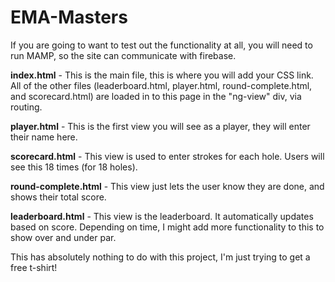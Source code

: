 # EMA-Masters

If you are going to want to test out the functionality at all, you will need to run MAMP, so the site can communicate with firebase.

<strong>index.html</strong> - This is the main file, this is where you will add your CSS link. All of the other files (leaderboard.html, player.html, round-complete.html, and scorecard.html) are loaded in to this page in the "ng-view" div, via routing. 

<strong>player.html</strong> - This is the first view you will see as a player, they will enter their name here.

<strong>scorecard.html</strong> - This view is used to enter strokes for each hole. Users will see this 18 times (for 18 holes).

<strong>round-complete.html</strong> - This view just lets the user know they are done, and shows their total score.

<strong>leaderboard.html</strong> - This view is the leaderboard. It automatically updates based on score. Depending on time, I might add more functionality to this to show over and under par.


This has absolutely nothing to do with this project, I'm just trying to get a free t-shirt!